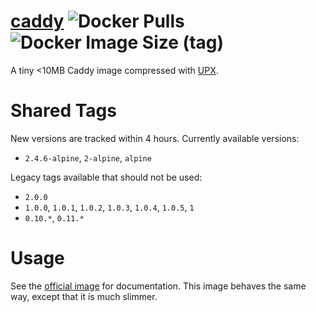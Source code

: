 
# [caddy](https://hub.docker.com/r/productionwentdown/caddy/) ![Docker Pulls](https://img.shields.io/docker/pulls/productionwentdown/caddy) ![Docker Image Size (tag)](https://img.shields.io/docker/image-size/productionwentdown/caddy/alpine?style=flat-square)

A tiny &lt;10MB Caddy image compressed with [UPX](https://github.com/upx/upx).

# Shared Tags

New versions are tracked within 4 hours. Currently available versions:

* `2.4.6-alpine`, `2-alpine`, `alpine`

Legacy tags available that should not be used:

* `2.0.0`
* `1.0.0`, `1.0.1`, `1.0.2`, `1.0.3`, `1.0.4`, `1.0.5`, `1`
* `0.10.*`, `0.11.*`

# Usage

See the [official image](https://hub.docker.com/_/caddy) for documentation. This image behaves the same way, except that it is much slimmer.

